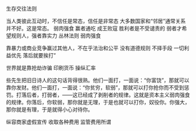 生存交往法则





当人类彼此互动时，不信任是常态，信任是非常态
大多数国家和“邻居”通常关系并不好。这是常态。
弱肉强食 
赢者通吃
成王败寇  胜利者是不受谴责的
弱者才希望规则人，强者靠实力
丛林法则
弱肉强食 





靠暴力或商业竞争赢过其他人，不在乎法治和公平
没有道德规则  不择手段
一切利益优先
落后就要挨打”

世界就是靠抢劫诈骗
印刷货币
操纵汇率


些先生把旧日诗人的这句话背得很熟。他们一面打，一面说：“你富饶”，那就可以靠你发财。他们一面打，一面说：“你贫穷，软弱”，那就可以打你抢你而不受到惩罚。打落后者，打弱者，——这已经成了剥削者的规律。这就是资本主义弱肉强食的规律。你落后，你软弱，那你就是无理，于是也就可以打你，奴役你。你强大，那你就是有理，于是就得小心对待你。

纵容商家虚假宣传
收取各种费用  监管费用所谓

